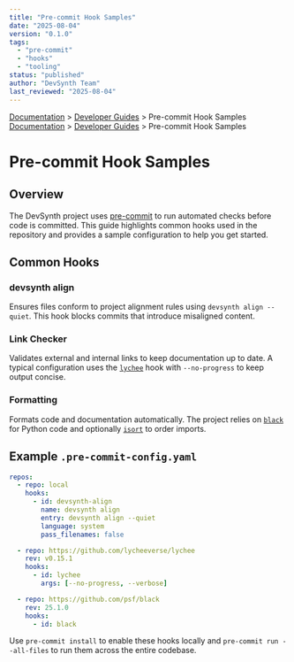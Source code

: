 ```yaml
---
title: "Pre-commit Hook Samples"
date: "2025-08-04"
version: "0.1.0"
tags:
  - "pre-commit"
  - "hooks"
  - "tooling"
status: "published"
author: "DevSynth Team"
last_reviewed: "2025-08-04"
---
```


<div class="breadcrumbs">
<a href="../index.md">Documentation</a> &gt; <a href="index.md">Developer Guides</a> &gt; Pre-commit Hook Samples
</div>

<div class="breadcrumbs">
<a href="../index.md">Documentation</a> &gt; <a href="index.md">Developer Guides</a> &gt; Pre-commit Hook Samples
</div>

# Pre-commit Hook Samples

## Overview

The DevSynth project uses [pre-commit](https://pre-commit.com/) to run automated checks before code is committed. This guide highlights common hooks used in the repository and provides a sample configuration to help you get started.

## Common Hooks

### devsynth align

Ensures files conform to project alignment rules using `devsynth align --quiet`. This hook blocks commits that introduce misaligned content.

### Link Checker

Validates external and internal links to keep documentation up to date. A typical configuration uses the [`lychee`](https://github.com/lycheeverse/lychee) hook with `--no-progress` to keep output concise.

### Formatting

Formats code and documentation automatically. The project relies on [`black`](https://github.com/psf/black) for Python code and optionally [`isort`](https://github.com/pycqa/isort) to order imports.

## Example `.pre-commit-config.yaml`

```yaml
repos:
  - repo: local
    hooks:
      - id: devsynth-align
        name: devsynth align
        entry: devsynth align --quiet
        language: system
        pass_filenames: false

  - repo: https://github.com/lycheeverse/lychee
    rev: v0.15.1
    hooks:
      - id: lychee
        args: [--no-progress, --verbose]

  - repo: https://github.com/psf/black
    rev: 25.1.0
    hooks:
      - id: black
```

Use `pre-commit install` to enable these hooks locally and `pre-commit run --all-files` to run them across the entire codebase.
